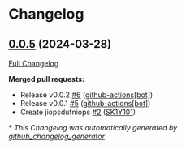 # Changelog

## [0.0.5](https://github.com/SK1Y101/test/tree/0.0.5) (2024-03-28)

[Full Changelog](https://github.com/SK1Y101/test/compare/759278b8143e0ccea99aefb113e06788a4977368...0.0.5)

**Merged pull requests:**

- Release v0.0.2 [\#6](https://github.com/SK1Y101/test/pull/6) ([github-actions[bot]](https://github.com/apps/github-actions))
- Release v0.0.1 [\#5](https://github.com/SK1Y101/test/pull/5) ([github-actions[bot]](https://github.com/apps/github-actions))
- Create jiopsdufniops [\#2](https://github.com/SK1Y101/test/pull/2) ([SK1Y101](https://github.com/SK1Y101))



\* *This Changelog was automatically generated by [github_changelog_generator](https://github.com/github-changelog-generator/github-changelog-generator)*
